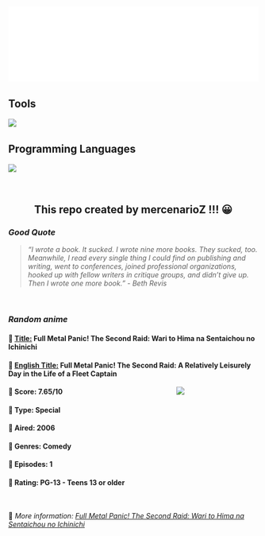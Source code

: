 
<img src="svg/nai.svg" />

<p>
  <h2>Tools</h2>
  <a href="https://skillicons.dev">
    <img src="https://skillicons.dev/icons?i=git,bash,vim,ubuntu,tensorflow,pytorch,docker,raspberrypi" />
  </a>

  <br />

  <h2>Programming Languages</h2>

  <a href="https://skillicons.dev">
    <img src="https://skillicons.dev/icons?i=python,c,cpp" />
  </a>
</p>

<br />

<h2 align="center">This repo created by mercenarioZ !!! 😀</h2>
<h3><i>Good Quote</i></h3>

<blockquote>
<i>
“I wrote a book. It sucked. I wrote nine more books. They sucked, too. Meanwhile, I read every single thing I could find on publishing and writing, went to conferences, joined professional organizations, hooked up with fellow writers in critique groups, and didn’t give up. Then I wrote one more book.” - Beth Revis
</i>
</blockquote>

<br />

<h3><i>Random anime</i></h3>

<h4>
  <strong>🥭 <u>Title:</u></strong> Full Metal Panic! The Second Raid: Wari to Hima na Sentaichou no Ichinichi
</h4>

<h4>🌿 <u>English Title:</u> Full Metal Panic! The Second Raid: A Relatively Leisurely Day in the Life of a Fleet Captain</h4>

<img align="right" width="165" src=https://cdn.myanimelist.net/images/anime/3/23458.jpg />

<h4>🌱 Score: 7.65/10</h4>

<h4>🌲 Type: Special</h4>

<h4>🌴 Aired: 2006</h4>

<h4>🌵 Genres: Comedy</h4>

<h4>🥑 Episodes: 1</h4>

<h4>🍏 Rating: PG-13 - Teens 13 or older</h4>

<br />

🍂 *More information: [Full Metal Panic! The Second Raid: Wari to Hima na Sentaichou no Ichinichi](https://myanimelist.net/anime/1015/Full_Metal_Panic_The_Second_Raid__Wari_to_Hima_na_Sentaichou_no_Ichinichi)*
    
